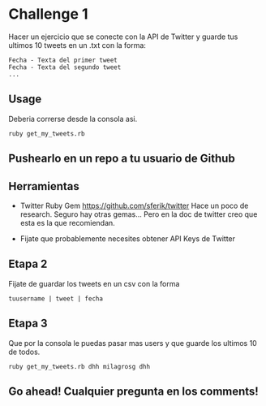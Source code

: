 # Challenge 1
Hacer un ejercicio que se conecte con la API de Twitter y guarde tus ultimos 10 tweets en un .txt con la forma:



```
Fecha - Texta del primer tweet
Fecha - Texta del segundo tweet
...
```

## Usage
Deberia correrse desde la consola asi.
```
ruby get_my_tweets.rb
```

## Pushearlo en un repo a tu usuario de Github

## Herramientas
- Twitter Ruby Gem https://github.com/sferik/twitter
Hace un poco de research. Seguro hay otras gemas... Pero en la doc de twitter creo que esta es la que recomiendan.

- Fijate que probablemente necesites obtener API Keys de Twitter

## Etapa 2
Fijate de guardar los tweets en un csv con la forma 
```
tuusername | tweet | fecha
```


## Etapa 3 
Que por la consola le puedas pasar mas users y que guarde los ultimos 10 de todos.
```
ruby get_my_tweets.rb dhh milagrosg dhh
```

## Go ahead! Cualquier pregunta en los comments!